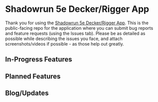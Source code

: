 # Shadowrun 5e Decker/Rigger App

Thank you for using the [Shadowrun 5e Decker/Rigger App](https://sr5-cyberdeck.herokuapp.com/).
This is the public-facing repo for the application where you can submit bug reports and feature requests (using the Issues tab).
Please be as detailed as possible while describing the issues you face, and attach screenshots/videos if possible - as those help out greatly.

## In-Progress Features

## Planned Features

## Blog/Updates
